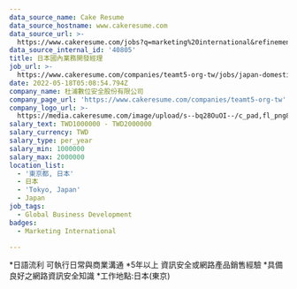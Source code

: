 ```yaml
---
data_source_name: Cake Resume
data_source_hostname: www.cakeresume.com
data_source_url: >-
  https://www.cakeresume.com/jobs?q=marketing%20international&refinementList%5Blang_name%5D%5B0%5D=English&refinementList%5Bsalary_type%5D=per_year&range%5Bsalary_range%5D%5Bmin%5D=1000000
data_source_internal_id: '40805'
title: 日本國內業務開發經理
job_url: >-
  https://www.cakeresume.com/companies/teamt5-org-tw/jobs/japan-domestic-business-development-manager
date: 2022-05-18T05:08:54.794Z
company_name: 杜浦數位安全股份有限公司
company_page_url: 'https://www.cakeresume.com/companies/teamt5-org-tw'
company_logo_url: >-
  https://media.cakeresume.com/image/upload/s--bq28OuOI--/c_pad,fl_png8,h_200,w_200/v1634284230/sncnupc4f0di3ftnbf2v.png
salary_text: TWD1000000 - TWD2000000
salary_currency: TWD
salary_type: per_year
salary_min: 1000000
salary_max: 2000000
location_list:
  - '東京都, 日本'
  - 日本
  - 'Tokyo, Japan'
  - Japan
job_tags:
  - Global Business Development
badges:
  - Marketing International

---
```


*日語流利 可執行日常與商業溝通 *5年以上 資訊安全或網路產品銷售經驗 *具備良好之網路資訊安全知識 *工作地點:日本(東京)